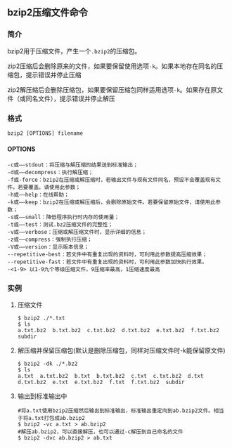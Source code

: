 ## bzip2压缩文件命令

### 简介

bzip2用于压缩文件，产生一个`.bzip2`的压缩包。

zip2压缩后会删除原来的文件，如果要保留使用选项`-k`。如果本地存在同名的压缩包，提示错误并停止压缩

zip2解压缩后会删除压缩包，如果要保留压缩包同样适用选项`-k`。如果存在原文件（或同名文件），提示错误并停止解压

### 格式

```shell
bzip2 [OPTIONS] filename
```

#### OPTIONS

```
-c或——stdout：将压缩与解压缩的结果送到标准输出；
-d或——decompress：执行解压缩；
-f或-force：bzip2在压缩或解压缩时，若输出文件与现有文件同名，预设不会覆盖现有文件。若要覆盖。请使用此参数；
-h或——help：在线帮助；
-k或——keep：bzip2在压缩或解压缩后，会删除原始文件。若要保留原始文件，请使用此参数；
-s或——small：降低程序执行时内存的使用量；
-t或——test：测试.bz2压缩文件的完整性；
-v或——verbose：压缩或解压缩文件时，显示详细的信息；
-z或——compress：强制执行压缩；
-V或——version：显示版本信息；
--repetitive-best：若文件中有重复出现的资料时，可利用此参数提高压缩效果；
--repetitive-fast：若文件中有重复出现的资料时，可利用此参数加快执行效果。
-<1-9> 以1-9九个等级压缩文件，9压缩率最高，1压缩速度最高
```

### 实例

1. 压缩文件

   ```shell
   $ bzip2 ./*.txt 
   $ ls
   a.txt.bz2  b.txt.bz2  c.txt.bz2  d.txt.bz2  e.txt.bz2  f.txt.bz2  subdir
   ```

   

2. 解压缩并保留压缩包(默认是删除压缩包，同样对压缩文件时-k能保留原文件)

   ```shell
   $ bzip2 -dk ./*.bz2
   $ ls
   a.txt  a.txt.bz2  b.txt  b.txt.bz2  c.txt  c.txt.bz2  d.txt  d.txt.bz2  e.txt  e.txt.bz2  f.txt  f.txt.bz2  subdir
   ```

3. 输出到标准输出中

   ```shell
   #将a.txt使用bzip2压缩然后输出到标准输出，标准输出重定向到ab.bzip2文件。相当于将a.txt打包成ab.bzip2
   $ bzip2 -vc a.txt > ab.bzip2
   #解压ab.bzip2，可以直接解压，也可以通过-c解压到自己命名的文件
   $ bzip2 -dvc ab.bzip2 > ab.txt
   ```

   
